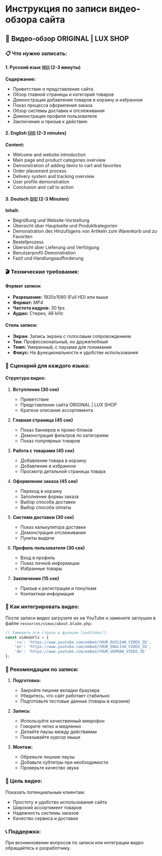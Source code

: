 # Инструкция по записи видео-обзора сайта

## 🎥 Видео-обзор ORIGINAL | LUX SHOP

### 📋 Что нужно записать:

#### 1. **Русский язык** 🇷🇺 (2-3 минуты)
**Содержание:**
- Приветствие и представление сайта
- Обзор главной страницы и категорий товаров
- Демонстрация добавления товаров в корзину и избранное
- Показ процесса оформления заказа
- Обзор системы доставки и отслеживания
- Демонстрация профиля пользователя
- Заключение и призыв к действию

#### 2. **English** 🇺🇸 (2-3 minutes)
**Content:**
- Welcome and website introduction
- Main page and product categories overview
- Demonstration of adding items to cart and favorites
- Order placement process
- Delivery system and tracking overview
- User profile demonstration
- Conclusion and call to action

#### 3. **Deutsch** 🇩🇪 (2-3 Minuten)
**Inhalt:**
- Begrüßung und Website-Vorstellung
- Übersicht über Hauptseite und Produktkategorien
- Demonstration des Hinzufügens von Artikeln zum Warenkorb und zu Favoriten
- Bestellprozess
- Übersicht über Lieferung und Verfolgung
- Benutzerprofil-Demonstration
- Fazit und Handlungsaufforderung

### 🎬 Технические требования:

#### **Формат записи:**
- **Разрешение:** 1920x1080 (Full HD) или выше
- **Формат:** MP4
- **Частота кадров:** 30 fps
- **Аудио:** Стерео, 48 kHz

#### **Стиль записи:**
- **Экран:** Запись экрана с голосовым сопровождением
- **Тон:** Профессиональный, но дружелюбный
- **Темп:** Умеренный, с паузами для понимания
- **Фокус:** На функциональности и удобстве использования

### 📝 Сценарий для каждого языка:

#### **Структура видео:**

1. **Вступление (30 сек)**
   - Приветствие
   - Представление сайта ORIGINAL | LUX SHOP
   - Краткое описание ассортимента

2. **Главная страница (45 сек)**
   - Показ баннеров и промо-блоков
   - Демонстрация фильтров по категориям
   - Показ популярных товаров

3. **Работа с товарами (45 сек)**
   - Добавление товара в корзину
   - Добавление в избранное
   - Просмотр детальной страницы товара

4. **Оформление заказа (45 сек)**
   - Переход в корзину
   - Заполнение формы заказа
   - Выбор способа доставки
   - Выбор способа оплаты

5. **Система доставки (30 сек)**
   - Показ калькулятора доставки
   - Демонстрация отслеживания
   - Пункты выдачи

6. **Профиль пользователя (30 сек)**
   - Вход в профиль
   - Показ личной информации
   - Избранные товары

7. **Заключение (15 сек)**
   - Призыв к регистрации и покупкам
   - Контактная информация

### 🔧 Как интегрировать видео:

После записи видео загрузите их на YouTube и замените заглушки в файле `resources/views/about.blade.php`:

```javascript
// Замените эти строки в функции loadVideo():
const videoUrls = {
    'ru': 'https://www.youtube.com/embed/YOUR_RUSSIAN_VIDEO_ID',
    'en': 'https://www.youtube.com/embed/YOUR_ENGLISH_VIDEO_ID',
    'de': 'https://www.youtube.com/embed/YOUR_GERMAN_VIDEO_ID'
};
```

### 📱 Рекомендации по записи:

1. **Подготовка:**
   - Закройте лишние вкладки браузера
   - Убедитесь, что сайт работает стабильно
   - Подготовьте тестовые данные (товары в корзине)

2. **Запись:**
   - Используйте качественный микрофон
   - Говорите четко и медленно
   - Делайте паузы между действиями
   - Показывайте курсор мыши

3. **Монтаж:**
   - Обрежьте лишние паузы
   - Добавьте субтитры при необходимости
   - Проверьте качество звука

### 🎯 Цель видео:

Показать потенциальным клиентам:
- Простоту и удобство использования сайта
- Широкий ассортимент товаров
- Надежность системы заказов
- Качество сервиса и доставки

### 📞 Поддержка:

При возникновении вопросов по записи или интеграции видео обращайтесь к разработчику.
